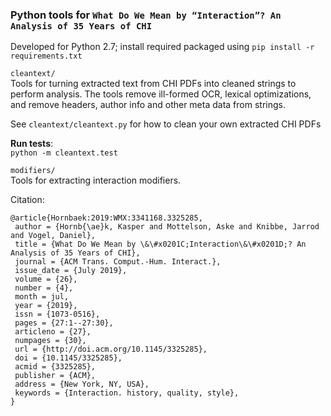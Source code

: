### Python tools for `What Do We Mean by “Interaction”? An Analysis of 35 Years of CHI`

Developed for Python 2.7; install required packaged using `pip install -r requirements.txt`

`cleantext/`  
Tools for turning extracted text from CHI PDFs into cleaned strings to perform analysis.
The tools remove ill-formed OCR, lexical optimizations, and remove headers, author info
and other meta data from strings.

See `cleantext/cleantext.py` for how to clean your own extracted CHI PDFs

**Run tests**:  
`python -m cleantext.test`


`modifiers/`  
Tools for extracting interaction modifiers.


Citation:
```
@article{Hornbaek:2019:WMX:3341168.3325285,
 author = {Hornb{\ae}k, Kasper and Mottelson, Aske and Knibbe, Jarrod and Vogel, Daniel},
 title = {What Do We Mean by \&\#x0201C;Interaction\&\#x0201D;? An Analysis of 35 Years of CHI},
 journal = {ACM Trans. Comput.-Hum. Interact.},
 issue_date = {July 2019},
 volume = {26},
 number = {4},
 month = jul,
 year = {2019},
 issn = {1073-0516},
 pages = {27:1--27:30},
 articleno = {27},
 numpages = {30},
 url = {http://doi.acm.org/10.1145/3325285},
 doi = {10.1145/3325285},
 acmid = {3325285},
 publisher = {ACM},
 address = {New York, NY, USA},
 keywords = {Interaction. history, quality, style},
}
```